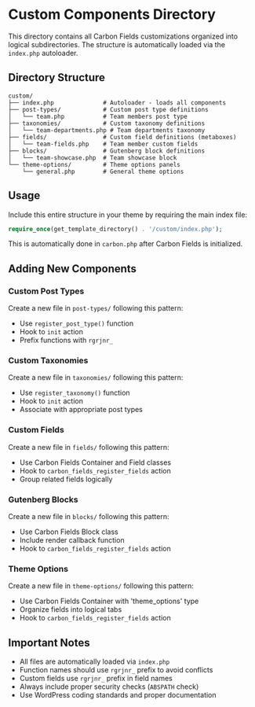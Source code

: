 # Custom Components Directory

This directory contains all Carbon Fields customizations organized into logical subdirectories. The structure is automatically loaded via the `index.php` autoloader.

## Directory Structure

```
custom/
├── index.php              # Autoloader - loads all components
├── post-types/            # Custom post type definitions
│   └── team.php           # Team members post type
├── taxonomies/            # Custom taxonomy definitions
│   └── team-departments.php # Team departments taxonomy
├── fields/                # Custom field definitions (metaboxes)
│   └── team-fields.php    # Team member custom fields
├── blocks/                # Gutenberg block definitions
│   └── team-showcase.php  # Team showcase block
└── theme-options/         # Theme options panels
    └── general.php        # General theme options
```

## Usage

Include this entire structure in your theme by requiring the main index file:

```php
require_once(get_template_directory() . '/custom/index.php');
```

This is automatically done in `carbon.php` after Carbon Fields is initialized.

## Adding New Components

### Custom Post Types
Create a new file in `post-types/` following this pattern:
- Use `register_post_type()` function
- Hook to `init` action
- Prefix functions with `rgrjnr_`

### Custom Taxonomies
Create a new file in `taxonomies/` following this pattern:
- Use `register_taxonomy()` function
- Hook to `init` action
- Associate with appropriate post types

### Custom Fields
Create a new file in `fields/` following this pattern:
- Use Carbon Fields Container and Field classes
- Hook to `carbon_fields_register_fields` action
- Group related fields logically

### Gutenberg Blocks
Create a new file in `blocks/` following this pattern:
- Use Carbon Fields Block class
- Include render callback function
- Hook to `carbon_fields_register_fields` action

### Theme Options
Create a new file in `theme-options/` following this pattern:
- Use Carbon Fields Container with 'theme_options' type
- Organize fields into logical tabs
- Hook to `carbon_fields_register_fields` action

## Important Notes

- All files are automatically loaded via `index.php`
- Function names should use `rgrjnr_` prefix to avoid conflicts
- Custom fields use `rgrjnr_` prefix in field names
- Always include proper security checks (`ABSPATH` check)
- Use WordPress coding standards and proper documentation
